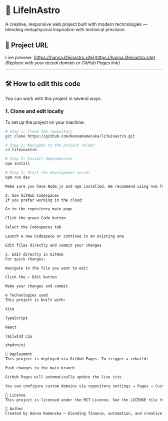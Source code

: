 # 🌌 LifeInAstro

A creative, responsive web project built with modern technologies — blending metaphysical inspiration with technical precision.

## 🔗 Project URL

Live preview: [https://hanna.lifeinastro.site](https://hanna.lifeinastro.site)  
*(Replace with your actual domain or GitHub Pages link)*

---

## 🛠 How to edit this code

You can work with this project in several ways:

### 1. Clone and edit locally

To set up the project on your machine:

```bash
# Step 1: Clone the repository
git clone https://github.com/HannaKamenska/lifeinastro.git

# Step 2: Navigate to the project folder
cd lifeinastro

# Step 3: Install dependencies
npm install

# Step 4: Start the development server
npm run dev

Make sure you have Node.js and npm installed. We recommend using nvm for managing Node versions.

2. Use GitHub Codespaces
If you prefer working in the cloud:

Go to the repository main page

Click the green Code button

Select the Codespaces tab

Launch a new Codespace or continue in an existing one

Edit files directly and commit your changes

3. Edit directly in GitHub
For quick changes:

Navigate to the file you want to edit

Click the ✏️ Edit button

Make your changes and commit

⚙️ Technologies used
This project is built with:

Vite

TypeScript

React

Tailwind CSS

shadcn/ui

🚀 Deployment
This project is deployed via GitHub Pages. To trigger a rebuild:

Push changes to the main branch

GitHub Pages will automatically update the live site

You can configure custom domains via repository settings → Pages → Custom domain.

📄 License
This project is licensed under the MIT License. See the LICENSE file for details.

💫 Author
Created by Hanna Kamenska — blending finance, automation, and creative tech.